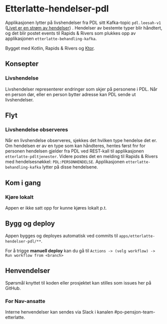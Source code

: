 # Etterlatte-hendelser-pdl

Applikasjonen lytter på livshendelser fra PDL sitt
Kafka-topic `pdl.leesah-v1` ([Livet er en strøm av hendelser](https://pdldocs-navno.msappproxy.net/ekstern/index.html#))
. Hendelser av bestemte typer blir håndtert, og det blir postet events til Rapids & Rivers som plukkes opp av
applikasjonen `etterlatte-behandling-kafka`.

Bygget med Kotlin, Rapids & Rivers og [Ktor](https://ktor.io/).

## Konsepter

### Livshendelse

Livshendelser representerer endringer som skjer på personene i PDL. Når en person dør, eller en person bytter adresse
kan PDL sende ut livshendelser.

## Flyt

### Livshendelse observeres

Når en livshendelse observeres, sjekkes det hvilken type hendelse det er. Om hendelsen er av en type som kan håndteres,
hentes først fnr for personen hendelsen gjelder fra PDL ved REST-kall til applikasjonen `etterlatte-pdltjenester`.
Videre postes det en melding til Rapids & Rivers med hendelsesnøkkel: `PDL:PERSONHENDELSE`.
Applikasjonen `etterlatte-behandling-kafka` lytter på disse hendelsene.

## Kom i gang

### Kjøre lokalt

Appen er ikke satt opp for kunne kjøres lokalt p.t.

## Bygg og deploy

Appen bygges og deployes automatisk ved commits til `apps/etterlatte-hendelser-pdl/**`.

For å trigge **manuell deploy** kan du gå til `Actions -> (velg workflow) -> Run workflow from <branch>`

## Henvendelser

Spørsmål knyttet til koden eller prosjektet kan stilles som issues her på GitHub.

### For Nav-ansatte

Interne henvendelser kan sendes via Slack i kanalen #po-pensjon-team-etterlatte.
